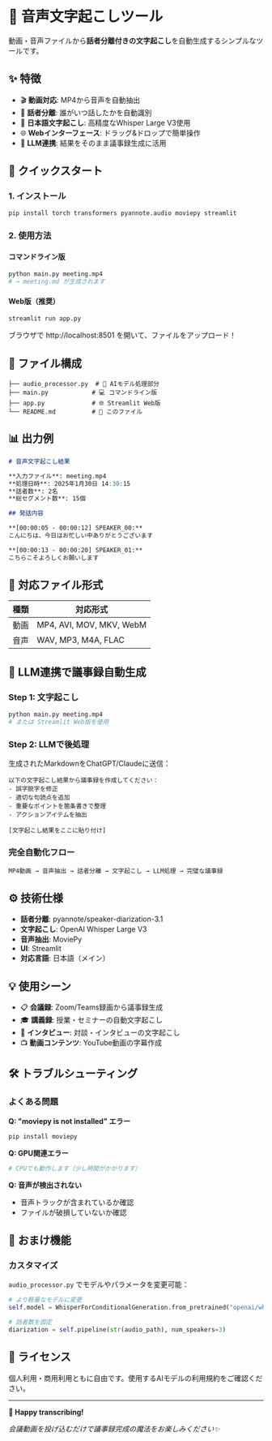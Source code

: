# 🎵 音声文字起こしツール

動画・音声ファイルから**話者分離付きの文字起こし**を自動生成するシンプルなツールです。

## ✨ 特徴

- 🎬 **動画対応**: MP4から音声を自動抽出
- 👥 **話者分離**: 誰がいつ話したかを自動識別
- 📝 **日本語文字起こし**: 高精度なWhisper Large V3使用
- 🌐 **Webインターフェース**: ドラッグ&ドロップで簡単操作
- 🤖 **LLM連携**: 結果をそのまま議事録生成に活用

## 🚀 クイックスタート

### 1. インストール
```bash
pip install torch transformers pyannote.audio moviepy streamlit
```

### 2. 使用方法

#### コマンドライン版
```bash
python main.py meeting.mp4
# → meeting.md が生成されます
```

#### Web版（推奨）
```bash
streamlit run app.py
```
ブラウザで http://localhost:8501 を開いて、ファイルをアップロード！

## 📁 ファイル構成

```
├── audio_processor.py  # 🧠 AIモデル処理部分
├── main.py            # 💻 コマンドライン版
├── app.py             # 🌐 Streamlit Web版
└── README.md          # 📖 このファイル
```

## 📊 出力例

```markdown
# 音声文字起こし結果

**入力ファイル**: meeting.mp4
**処理日時**: 2025年1月30日 14:30:15
**話者数**: 2名
**総セグメント数**: 15個

## 発話内容

**[00:00:05 - 00:00:12] SPEAKER_00:**
こんにちは、今日はお忙しい中ありがとうございます

**[00:00:13 - 00:00:20] SPEAKER_01:**
こちらこそよろしくお願いします
```

## 🎯 対応ファイル形式

| 種類 | 対応形式 |
|------|----------|
| 動画 | MP4, AVI, MOV, MKV, WebM |
| 音声 | WAV, MP3, M4A, FLAC |

## 🤖 LLM連携で議事録自動生成

### Step 1: 文字起こし
```bash
python main.py meeting.mp4
# または Streamlit Web版を使用
```

### Step 2: LLMで後処理
生成されたMarkdownをChatGPT/Claudeに送信：

```
以下の文字起こし結果から議事録を作成してください：
- 誤字脱字を修正
- 適切な句読点を追加  
- 重要なポイントを箇条書きで整理
- アクションアイテムを抽出

[文字起こし結果をここに貼り付け]
```

### 完全自動化フロー
```
MP4動画 → 音声抽出 → 話者分離 → 文字起こし → LLM処理 → 完璧な議事録
```

## ⚙️ 技術仕様

- **話者分離**: pyannote/speaker-diarization-3.1
- **文字起こし**: OpenAI Whisper Large V3
- **音声抽出**: MoviePy
- **UI**: Streamlit
- **対応言語**: 日本語（メイン）

## 💡 使用シーン

- 📋 **会議録**: Zoom/Teams録画から議事録生成
- 🎓 **講義録**: 授業・セミナーの自動文字起こし
- 🎤 **インタビュー**: 対談・インタビューの文字起こし
- 📺 **動画コンテンツ**: YouTube動画の字幕作成

## 🛠 トラブルシューティング

### よくある問題

**Q: "moviepy is not installed" エラー**
```bash
pip install moviepy
```

**Q: GPU関連エラー**
```bash
# CPUでも動作します（少し時間がかかります）
```

**Q: 音声が検出されない**
- 音声トラックが含まれているか確認
- ファイルが破損していないか確認

## 🎁 おまけ機能

### カスタマイズ
`audio_processor.py` でモデルやパラメータを変更可能：

```python
# より軽量なモデルに変更
self.model = WhisperForConditionalGeneration.from_pretrained("openai/whisper-medium")

# 話者数を固定
diarization = self.pipeline(str(audio_path), num_speakers=3)
```

## 📝 ライセンス

個人利用・商用利用ともに自由です。使用するAIモデルの利用規約をご確認ください。

---

**🎉 Happy transcribing!**

*会議動画を投げ込むだけで議事録完成の魔法をお楽しみください✨*